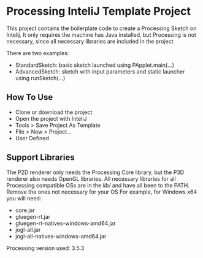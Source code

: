 # Processing InteliJ Template Project

This project contains the boilerplate code to create a Processing Sketch on Intelij. It only requires the machine has Java installed, but Processing is not necessary, since all necessary libraries are included in the project

There are two examples:
 - StandardSketch: basic sketch launched using PApplet.main(...)
 - AdvancedSketch: sketch with input parameters and static launcher using runSketch(...)

## How To Use

 - Clone or download the project
 - Open the project with InteliJ
 - Tools > Save Project As Template
 - File > New > Project...
 - User Defined
 
## Support Libraries

The P2D renderer only needs the Processing Core library, but the P3D renderer also needs OpenGL libraries. All necessary libraries for all Processing compatible OSs are in the *lib/* and have all been to the PATH. Remove the ones not necessary for your OS
For example, for Windows x64 you will need: 
 - core.jar
 - gluegen-rt.jar
 - gluegen-rt-natives-windows-amd64.jar
 - jogl-all.jar
 - jogl-all-natives-windows-amd64.jar

Processing version used: 3.5.3
